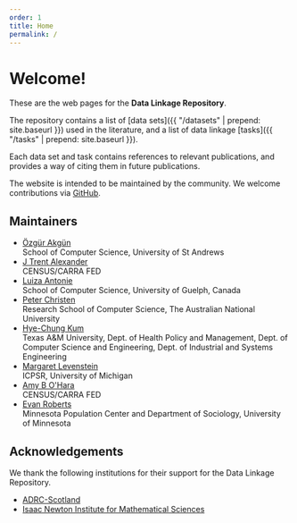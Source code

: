 ```yaml
---
order: 1
title: Home
permalink: /
---
```


<div class="jumbotron" markdown="1">

# Welcome!

These are the web pages for the **Data Linkage Repository**.

The repository contains
a list of [data sets]({{ "/datasets" | prepend: site.baseurl }}) used in the literature,
and a list of data linkage [tasks]({{ "/tasks" | prepend: site.baseurl }}).

Each data set and task contains references to relevant publications,
and provides a way of citing them in future publications.

The website is intended to be maintained by the community.
We welcome contributions via [GitHub](http://www.github.com/dlrep/dlrep).

</div>


## Maintainers

- [Özgür Akgün](http://ozgur.host.cs.st-andrews.ac.uk)  
School of Computer Science, University of St Andrews
- [J Trent Alexander](https://www.census.gov/ces/researchprograms/workingatcarra.html)  
CENSUS/CARRA FED
- [Luiza Antonie](http://www.uoguelph.ca/~lantonie/)  
School of Computer Science, University of Guelph, Canada
- [Peter Christen](http://users.cecs.anu.edu.au/~christen/)  
Research School of Computer Science, The Australian National University
- [Hye-Chung Kum](https://sph.tamhsc.edu/hpm/faculty/kum.html)  
Texas A&M University, Dept. of Health Policy and Management, Dept. of Computer Science and Engineering, Dept. of Industrial and Systems Engineering
- [Margaret Levenstein](http://www-personal.umich.edu/~maggiel/)  
ICPSR, University of Michigan
- [Amy B O'Hara](http://www.census.gov/research/researchers/profile.php?cv_profile=2307)  
CENSUS/CARRA FED
- [Evan Roberts](http://www.evanroberts.net/)  
Minnesota Population Center and Department of Sociology, University of Minnesota


## Acknowledgements

We thank the following institutions for their support for the Data Linkage Repository.

- [ADRC-Scotland](https://adrn.ac.uk/about/research-centre-scotland)
- [Isaac Newton Institute for Mathematical Sciences](http://www.newton.ac.uk/event/dlaw02)

